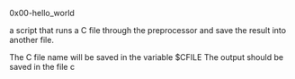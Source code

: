 0x00-hello_world

a script that runs a C file through the preprocessor and save the result into another file.

The C file name will be saved in the variable $CFILE
The output should be saved in the file c
